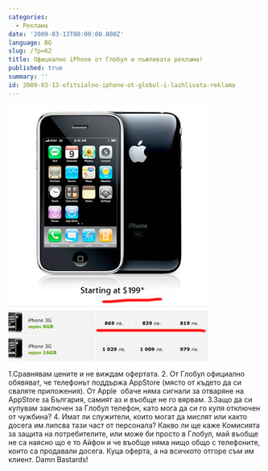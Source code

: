 ```yaml
---
categories:
  - Реклама
date: '2009-03-13T00:00:00.000Z'
language: BG
slug: /?p=62
title: Официално iPhone от Глобул и лъжливата реклама!
published: true
summary: ''
id: 2009-03-13-ofitsialno-iphone-ot-globul-i-lazhlivata-reklama
---
```


![iphone](https://raw.githubusercontent.com/kirilchristov/blog_images/main/2009/03/iphone.jpg)

 1.Сравнявам цените и не виждам офертата. 2. От Глобул официално обявяват, че телефонът поддържа AppStore (място от където да си сваляте приложения). От Apple  обаче няма сигнали за отваряне на AppStore за България, самият аз и въобще не го вярвам. 3.Защо да си купувам заключен за Глобул телефон, като мога да си го купя отключен от чужбина? 4. Имат ли служители, които могат да мислят или както досега им липсва тази част от персонала? Какво ли ще каже Комисията за защита на потребителите, или може би просто в Глобул, май въобще не са наясно що е то Айфон и че въобще няма нищо общо с телефоните, които са продавали досега. Куца оферта, а на всичкото отгоре съм им клиент. Damn Bastards!
